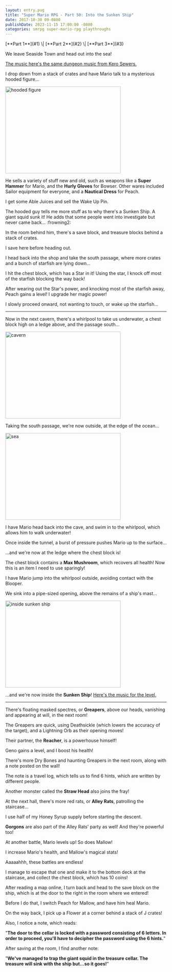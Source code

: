 ```yaml
---
layout: entry.pug
title: "Super Mario RPG - Part 50: Into the Sunken Ship"
date: 2017-10-30 09-0800
publishDate: 2023-11-15 17:00:00 -0800
categories: smrpg super-mario-rpg playthroughs
---
```


<p class="entry-partination" markdown="1">[**Part 1**](#1) \| [**Part 2**](#2) \| [**Part 3**](#3)</p>

<a name="1"></a>

We leave Seaside Town and head out into the sea!

[The music here's the same dungeon music from Kero Sewers.](https://youtu.be/rMKNkR60YcQ)

I drop down from a stack of crates and have Mario talk to a mysterious hooded figure...

<img src="https://i.imgur.com/QVyOIpz.png" alt="hooded figure" width="360" height="270" id="liveblog" />

He sells a variety of stuff new and old, such as weapons like a **Super Hammer** for Mario, and the **Hurly Gloves** for Bowser. Other wares included Sailor equipment for everyone, and a **Nautical Dress** for Peach.

I get some Able Juices and sell the Wake Up Pin.

The hooded guy tells me more stuff as to why there's a Sunken Ship. A giant squid sunk it! He adds that some people went into investigate but never came back... :frowning2:

In the room behind him, there's a save block, and treasure blocks behind a stack of crates.

I save here before heading out.

I head back into the shop and take the south passage, where more crates and a bunch of starfish are lying down...

I hit the chest block, which has a Star in it! Using the star, I knock off most of the starfish blocking the way back!

After wearing out the Star's power, and knocking most of the starfish away, Peach gains a level! I upgrade her magic power!

I slowly proceed onward, not wanting to touch, or wake up the starfish...

<a name="2"></a>

---

Now in the next cavern, there's a whirlpool to take us underwater, a chest block high on a ledge above, and the passage south...

<img src="https://i.imgur.com/vuqqEd5.png" alt="cavern" width="360" height="270" id="liveblog" />

Taking the south passage, we're now outside, at the edge of the ocean...

<img src="https://i.imgur.com/mDLAk2S.png" alt="sea" width="360" height="270" id="liveblog" />

I have Mario head back into the cave, and swim in to the whirlpool, which allows him to walk underwater!

Once inside the tunnel, a burst of pressure pushes Mario up to the surface...

...and we're now at the ledge where the chest block is!

The chest block contains a **Max Mushroom**, which recovers all health! Now this is an item I need to use sparingly!

I have Mario jump into the whirlpool outside, avoiding contact with the Blooper.

We sink into a pipe-sized opening, above the remains of a ship's mast...

<img src="https://i.imgur.com/PiRNHo2.png" alt="inside sunken ship" width="360" height="270" id="liveblog" />

...and we're now inside the **Sunken Ship**! [Here's the music for the level.](https://youtu.be/Nk-VKQVJ_U0)

<a name="3"></a>

---

There's floating masked spectres, or **Greapers**, above our heads, vanishing and appearing at will, in the next room!

The Greapers are quick, using Deathsickle (which lowers the accuracy of the target), and a Lightning Orb as their opening moves!

Their partner, the **Reacher**, is a powerhouse himself!

Geno gains a level, and I boost his health!

There's more Dry Bones and haunting Greapers in the next room, along with a note posted on the wall!

The note is a travel log, which tells us to find 6 hints, which are written by different people.

Another monster called the **Straw Head** also joins the fray!

At the next hall, there's more red rats, or **Alley Rats**, patrolling the staircase...

I use half of my Honey Syrup supply before starting the descent.

**Gorgons** are also part of the Alley Rats' party as well! And they're powerful too!

At another battle, Mario levels up! So does Mallow!

I increase Mario's health, and Mallow's magical stats!

Aaaaahhh, these battles are endless!

I manage to escape that one and make it to the bottom deck at the staircase, and collect  the chest block, which has 10 coins!

After reading a map online, I turn back and head to the save block on the ship, which is at the door to the right in the room where we entered!

Before I do that, I switch Peach for Mallow, and have him heal Mario.

On the way back, I pick up a Flower at a corner behind a stack of J crates!

Also, I notice a note, which reads:

"**The door to the cellar is locked with a password consisting of 6 letters. In order to proceed, you'll have to decipher the password using the 6 hints.**"

After saving at the room, I find another note:

"**We've managed to trap the giant squid in the treasure cellar. The treasure will sink with the ship but...so it goes!**"